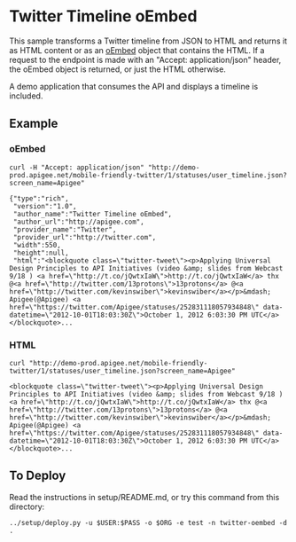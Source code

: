 # Twitter Timeline oEmbed

This sample transforms a Twitter timeline from JSON to HTML and returns it as
HTML content or as an [oEmbed](http://oembed.com) object that contains the HTML.
If a request to the endpoint is made with an "Accept: application/json" header,
the oEmbed object is returned, or just the HTML otherwise.

A demo application that consumes the API and displays a timeline is included.

## Example

### oEmbed

    curl -H "Accept: application/json" "http://demo-prod.apigee.net/mobile-friendly-twitter/1/statuses/user_timeline.json?screen_name=Apigee"

    {"type":"rich",
     "version":"1.0",
     "author_name":"Twitter Timeline oEmbed",
     "author_url":"http://apigee.com",
     "provider_name":"Twitter",
     "provider_url":"http://twitter.com",
     "width":550,
     "height":null,
     "html":"<blockquote class=\"twitter-tweet\"><p>Applying Universal Design Principles to API Initiatives (video &amp; slides from Webcast 9/18 ) <a href=\"http://t.co/jQwtxIaW\">http://t.co/jQwtxIaW</a> thx @<a href=\"http://twitter.com/13protons\">13protons</a> @<a href=\"http://twitter.com/kevinswiber\">kevinswiber</a></p>&mdash; Apigee(@Apigee) <a href=\"https://twitter.com/Apigee/statuses/252831118057934848\" data-datetime=\"2012-10-01T18:03:30Z\">October 1, 2012 6:03:30 PM UTC</a></blockquote>...

### HTML

    curl "http://demo-prod.apigee.net/mobile-friendly-twitter/1/statuses/user_timeline.json?screen_name=Apigee"

    <blockquote class=\"twitter-tweet\"><p>Applying Universal Design Principles to API Initiatives (video &amp; slides from Webcast 9/18 ) <a href=\"http://t.co/jQwtxIaW\">http://t.co/jQwtxIaW</a> thx @<a href=\"http://twitter.com/13protons\">13protons</a> @<a href=\"http://twitter.com/kevinswiber\">kevinswiber</a></p>&mdash; Apigee(@Apigee) <a href=\"https://twitter.com/Apigee/statuses/252831118057934848\" data-datetime=\"2012-10-01T18:03:30Z\">October 1, 2012 6:03:30 PM UTC</a></blockquote>...

## To Deploy

Read the instructions in setup/README.md, or try this command from this directory:

    ../setup/deploy.py -u $USER:$PASS -o $ORG -e test -n twitter-oembed -d .

